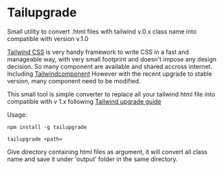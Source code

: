 # Tailupgrade

Small utility to convert .html files with tailwind v.0.x class name into compatible with version v.1.0

[Tailwind CSS](https://tailwindcss.com) is very handy framework to write CSS in a fast and manageable way, with very small footprint and doesn't impose any design decision. So many component are available and shared accross internet. Including [Tailwindcomponent](https://tailwindcomponents.com/) However with the recent upgrade to stable version, many component need to be modified. 

This small tool is simple converter to replace all your tailwind html file into compatible with v 1.x following [Tailwind upgrade guide](https://tailwindcss.com/docs/upgrading-to-v1)


Usage:

``` npm install -g tailupgrade ```


``` tailupgrade <path> ```

Give directory containing html files as argument, it will convert all class name and save it under 'output' folder in the same directory. 

